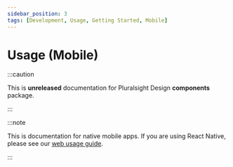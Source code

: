 ```yaml
---
sidebar_position: 3
tags: [Development, Usage, Getting Started, Mobile]
---
```


# Usage (Mobile)

:::caution

This is **unreleased** documentation for Pluralsight Design **components** package.

:::

:::note

This is documentation for native mobile apps. If you are using React Native, please see our [web usage guide](./usage.md).

:::
